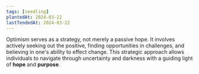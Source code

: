 ```yaml
---
tags: [seedling]
plantedAt: 2024-03-22
lastTendedAt: 2024-03-22
---
```

Optimism serves as a strategy, not merely a passive hope. It involves actively seeking out the positive, finding opportunities in challenges, and believing in one's ability to effect change. This strategic approach allows individuals to navigate through uncertainty and darkness with a guiding light of **hope** and **purpose**.
